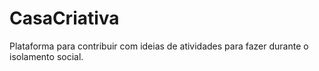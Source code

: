 # CasaCriativa
Plataforma para contribuir com ideias de atividades para fazer durante o isolamento social.
